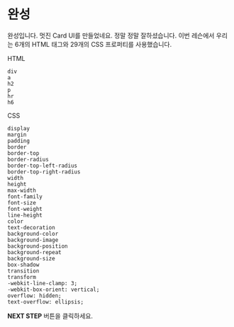 # 완성
완성입니다. 멋진 Card UI를 만들었네요. 정말 정말 잘하셨습니다. 
이번 레슨에서 우리는 6개의 HTML 태그와 29개의 CSS 프로퍼티를 사용했습니다.  


HTML
```
div
a
h2
p
hr
h6
```

CSS
```
display
margin
padding
border
border-top
border-radius
border-top-left-radius
border-top-right-radius
width
height
max-width
font-family
font-size
font-weight
line-height
color
text-decoration
background-color
background-image
background-position
background-repeat
background-size
box-shadow
transition
transform
-webkit-line-clamp: 3;
-webkit-box-orient: vertical;
overflow: hidden;
text-overflow: ellipsis;
```




**NEXT STEP** 버튼을 클릭하세요.
